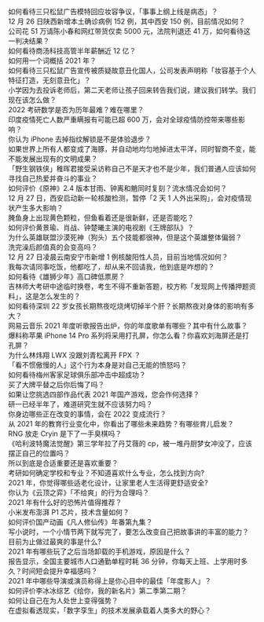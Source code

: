 如何看待三只松鼠广告模特回应妆容争议，「事事上纲上线是病态」？  
12 月 26 日陕西新增本土确诊病例 152 例，其中西安 150 例，目前情况如何？  
公司花 51 万请陈小春和网红带货仅卖 5000 元，法院判退还 41 万，如何看待这一判决结果？  
如何看待商汤科技高管半年薪酬近 12 亿？  
如何用一个词概括 2021 年？  
如何看待三只松鼠广告宣传被质疑故意丑化国人，公司发表声明称「妆容基于个人特征打造，无刻意丑化」？  
小学因为去投诉老师后，第二天老师让孩子回来转告我们说，建议我们转学。我们现在该怎么做？  
2022 考研数学是否为历年最难？难在哪里？  
印度疫情死亡人数严重瞒报有可能已超  600 万，会对全球疫情防控带来哪些影响？  
你认为 iPhone 去掉指纹解锁是不是体验退步？  
如果世界上所有人都变成了海豚，并自动地均匀地掉进太平洋，同时智商不变，能不能发展出现有的文明成果？  
「野生钢铁侠」稚晖君接受采访称自己不是天才也不是少年，我们普通人应该如何寻找自己热爱并奋斗的事业？  
如何评价《原神》2.4 版本甘雨、钟离和魈同时复刻？流水情况会如何？  
12 月 27 日，西安启动新一轮核酸检测，暂停「2 天 1 人外出采购」，会对疫情现状产生多大影响？  
腌鱼身上出现黄色颗粒，但鱼看着还是很新鲜，还是否能吃？  
如何评价黄景瑜、肖战、钟楚曦主演的电视剧《王牌部队》？  
为什么英雄联盟沙漠死神（狗头）五个技能都很神，但是这个英雄整体偏弱？  
洗完澡后颜值真的会变高吗？  
12 月 27 日凌晨云南安宁市新增 1 例核酸阳性人员，目前当地情况如何？  
我每次请同事吃饭，他都吃了，却从来不回请我，他到底是咋想的？  
如何看待《雄狮少年》高口碑低票房？  
吉林师大考研中途临时换卷，考生不得不重新答题，校方称「发现网上传播押题资料」，这是怎么发生的？  
如何看待深圳 22 岁女孩长期熬夜吃烧烤切掉半个肝？长期熬夜对身体的影响有多大？  
网易云音乐 2021 年度听歌报告出炉，你的年度歌单有哪些？其中有什么故事？  
爆料称苹果 iPhone 14 Pro 系列将采用打孔屏，你怎么看？你喜欢刘海屏还是打孔屏？  
为什么林炜翔 LWX 没跟刘青松离开 FPX ？  
「看不惯傲慢的人」这个行为本身是对自己无能的愤怒吗？  
如何看待梅州客家足球俱乐部冲击中超成功？  
买了大牌平替之后你后悔了吗？  
如果让您挑选四部作品代表 2021 年国产游戏，您会作何选择？  
研一已经半年了，难道研究生就不应该努力吗？  
你身边哪些正在改变的事情，会在 2022 变成流行？  
从 2021 年的教育行业变化中，你看出了哪些未来趋势？有哪些育儿启发？  
RNG 放走 Cryin 是下了一手臭棋吗？  
《哈利波特魔法觉醒》第三学年拉了丹艾薇的 cp，被一堆丹厨梦女冲没了，应该摆正自己的位置吗？  
所以到底是合适重要还是喜欢重要？  
考研如何确定学校和专业？不知道喜欢什么专业，怎么找到方向?  
2021 年，你觉得哪些适老化设计，让家里老人生活得更舒适安全?  
你认为《云顶之弈》「不给爽」的行为合理吗？  
2021 年有什么好的恐怖片值得推荐？  
小米发布澎湃 P1 芯片，技术含量如何？  
如何评价国产动画《凡人修仙传》年番第九集？  
写小说时，一个小情节两下就写完了，要怎么改变自己把故事讲的丰富的能力？  
目前为止做过最爽的事是什么?  
2021 年有哪些玩了之后当场卸载的手机游戏，原因是什么？  
报告显示，全国主要城市人口通勤单程时耗 36 分钟，你每天上班、上学用时多久？时间短会提升幸福感吗？  
2021 年中哪些导演或演员称得上是你心目中的最佳「年度影人」？  
如何评价李冰冰综艺《给你，我的新名片》第二季第二期？  
如何让自己在为人处世上变得强势？  
在虚拟看透现实，「数字孪生」的技术发展承载着人类多大的野心？  
